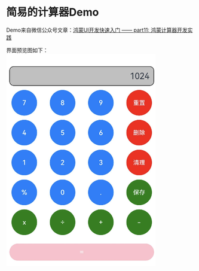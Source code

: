 

# 简易的计算器Demo
Demo来自微信公众号文章：[鸿蒙UI开发快速入门 —— part11: 鸿蒙计算器开发实践](https://mp.weixin.qq.com/s?__biz=MzkwNzcwOTA2NQ==&mid=2247483788&idx=1&sn=a55e9d72ae7b76072d5edb337bbc10dc&chksm=c0d45e6af7a3d77c909ff7c75752f72f9872e2a53eb39043546e4832ed7d9504e48d442a3460#rd)

界面预览图如下：  
![preview.png](resource/preview.png)

